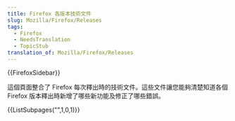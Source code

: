 ```yaml
---
title: Firefox 各版本技術文件
slug: Mozilla/Firefox/Releases
tags:
  - Firefox
  - NeedsTranslation
  - TopicStub
translation_of: Mozilla/Firefox/Releases
---
```

{{FirefoxSidebar}}

這個頁面整合了 Firefox 每次釋出時的技術文件。這些文件讓您能夠清楚知道各個 Firefox 版本釋出時新增了哪些新功能及修正了哪些錯誤。

{{ListSubpages("",1,0,1)}}
